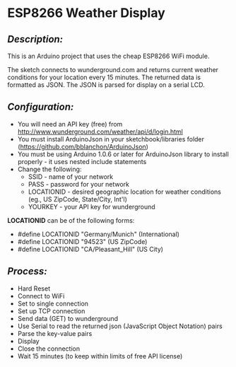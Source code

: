 # **ESP8266 Weather Display**
## *Description:*
This is an Arduino project that uses the cheap ESP8266 WiFi module. 

The sketch connects to wunderground.com and returns current weather conditions
for your location every 15 minutes. The returned data is formatted as JSON. The
JSON is parsed for display on a serial LCD.

## *Configuration:*
* You will need an API key (free) from http://www.wunderground.com/weather/api/d/login.html
* You must install ArduinoJson in your sketchbook/libraries folder (https://github.com/bblanchon/ArduinoJson)
* You must be using Arduino 1.0.6 or later for ArduinoJson library to install properly - it uses nested include statements
* Change the following:
  * SSID - name of your network
  * PASS - password for your network
  * LOCATIONID - desired geographic location for weather conditions (eg., US ZipCode, State/City, Int'l)
  * YOURKEY - your API key for wunderground

**LOCATIONID** can be of the following forms:
* #define LOCATIONID "Germany/Munich"  (International)
* #define LOCATIONID "94523"           (US ZipCode)
* #define LOCATIONID "CA/Pleasant_Hill" (US City)

## *Process:*
* Hard Reset
* Connect to WiFi
* Set to single connection
* Set up TCP connection
* Send data (GET) to wunderground
* Use Serial to read the returned json (JavaScript Object Notation) pairs
* Parse the key-value pairs
* Display 
* Close the connection
* Wait 15 minutes (to keep within limits of free API license)
























